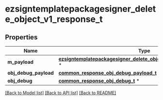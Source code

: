 # ezsigntemplatepackagesigner_delete_object_v1_response_t

## Properties
Name | Type | Description | Notes
------------ | ------------- | ------------- | -------------
**m_payload** | [**ezsigntemplatepackagesigner_delete_object_v1_response_m_payload_t**](ezsigntemplatepackagesigner_delete_object_v1_response_m_payload.md) \* |  | 
**obj_debug_payload** | [**common_response_obj_debug_payload_t**](common_response_obj_debug_payload.md) \* |  | [optional] 
**obj_debug** | [**common_response_obj_debug_t**](common_response_obj_debug.md) \* |  | [optional] 

[[Back to Model list]](../README.md#documentation-for-models) [[Back to API list]](../README.md#documentation-for-api-endpoints) [[Back to README]](../README.md)


